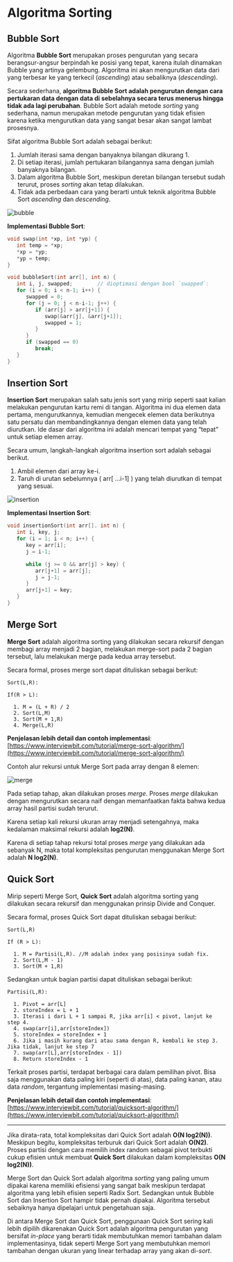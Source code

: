 # Algoritma Sorting

## Bubble Sort

Algoritma **Bubble Sort** merupakan proses pengurutan yang secara berangsur-angsur berpindah ke posisi yang tepat, karena itulah dinamakan Bubble yang artinya gelembung. Algoritma ini akan mengurutkan data dari yang terbesar ke yang terkecil (_ascending_) atau sebaliknya (_descending_).

Secara sederhana, **algoritma Bubble Sort adalah pengurutan dengan cara pertukaran data dengan data di sebelahnya secara terus menerus hingga tidak ada lagi perubahan**. Bubble Sort adalah metode _sorting_ yang sederhana, namun merupakan metode pengurutan yang tidak efisien karena ketika mengurutkan data yang sangat besar akan sangat lambat prosesnya.

Sifat algoritma Bubble Sort adalah sebagai berikut:

1. Jumlah iterasi sama dengan banyaknya bilangan dikurang 1.
2. Di setiap iterasi, jumlah pertukaran bilangannya sama dengan jumlah banyaknya bilangan.
3. Dalam algoritma Bubble Sort, meskipun deretan bilangan tersebut sudah terurut, proses _sorting_ akan tetap dilakukan.
4. Tidak ada perbedaan cara yang berarti untuk teknik algoritma Bubble Sort _ascending_ dan _descending_.

![bubble](https://github.com/Algoritma-dan-Pemrograman-ITS/DasarPemrograman/raw/master/img/bubblesort.PNG)

**Implementasi Bubble Sort**:

```c
void swap(int *xp, int *yp) {
   int temp = *xp;
   *xp = *yp;
   *yp = temp;
}

void bubbleSort(int arr[], int n) {
   int i, j, swapped;        // dioptimasi dengan bool `swapped`:
   for (i = 0; i < n-1; i++) {
      swapped = 0;
      for (j = 0; j < n-i-1; j++) {
         if (arr[j] > arr[j+1]) {
            swap(&arr[j], &arr[j+1]);
            swapped = 1;
         }
      }
      if (swapped == 0)
         break;
   }
}
```

## Insertion Sort

**Insertion Sort** merupakan salah satu jenis sort yang mirip seperti saat kalian melakukan pengurutan kartu remi di tangan. Algoritma ini dua elemen data pertama, mengurutkannya, kemudian mengecek elemen data berikutnya satu persatu dan membandingkannya dengan elemen data yang telah diurutkan. Ide dasar dari algoritma ini adalah mencari tempat yang “tepat” untuk setiap elemen array.

Secara umum, langkah-langkah algoritma insertion sort adalah sebagai berikut.

1. Ambil elemen dari array ke-i.
2. Taruh di urutan sebelumnya ( arr[ …i-1] ) yang telah diurutkan di tempat yang sesuai.

![insertion](https://miro.medium.com/1*5WXRN62ddiM_Gcf4GDdCZg.gif)

**Implementasi Insertion Sort**:

```c
void insertionSort(int arr[]. int n) {
   int i, key, j;
   for (i = 1; i < n; i++) {
      key = arr[i];
      j = i-1;

      while (j >= 0 && arr[j] > key) {
         arr[j+1] = arr[j];
         j = j-1;
      }
      arr[j+1] = key;
   }
}
```

## Merge Sort

**Merge Sort** adalah algoritma sorting yang dilakukan secara rekursif dengan membagi array menjadi 2 bagian, melakukan merge-sort pada 2 bagian tersebut, lalu melakukan merge pada kedua array tersebut.

Secara formal, proses merge sort dapat dituliskan sebagai berikut:

```
Sort(L,R):

If(R > L):

  1. M = (L + R) / 2
  2. Sort(L,M)
  3. Sort(M + 1,R)
  4. Merge(L,R)
```

**Penjelasan lebih detail dan contoh implementasi**: [https://www.interviewbit.com/tutorial/merge-sort-algorithm/](https://www.interviewbit.com/tutorial/merge-sort-algorithm/)

Contoh alur rekursi untuk Merge Sort pada array dengan 8 elemen:

![merge](https://github.com/Algoritma-dan-Pemrograman-ITS/DasarPemrograman/raw/master/img/mergesort.PNG)

Pada setiap tahap, akan dilakukan proses _merge_. Proses _merge_ dilakukan dengan mengurutkan secara naif dengan memanfaatkan fakta bahwa kedua array hasil partisi sudah terurut.

Karena setiap kali rekursi ukuran array menjadi setengahnya, maka kedalaman maksimal rekursi adalah **log2(N)**.

Karena di setiap tahap rekursi total proses _merge_ yang dilakukan ada sebanyak N, maka total kompleksitas pengurutan menggunakan Merge Sort adalah **N log2(N)**.

## Quick Sort

Mirip seperti Merge Sort, **Quick Sort** adalah algoritma sorting yang dilakukan secara rekursif dan menggunakan prinsip Divide and Conquer.

Secara formal, proses Quick Sort dapat dituliskan sebagai berikut:

```
Sort(L,R)

If (R > L):

  1. M = Partisi(L,R). //M adalah index yang posisinya sudah fix.
  2. Sort(L,M - 1)
  3. Sort(M + 1,R)
```

Sedangkan untuk bagian partisi dapat dituliskan sebagai berikut:

```
Partisi(L,R):

  1. Pivot = arr[L]
  2. storeIndex = L + 1
  3. Iterasi i dari L + 1 sampai R, jika arr[i] < pivot, lanjut ke step 4.
  4. swap(arr[i],arr[storeIndex])
  5. storeIndex = storeIndex + 1
  6. Jika i masih kurang dari atau sama dengan R, kembali ke step 3. Jika tidak, lanjut ke step 7
  7. swap(arr[L],arr[storeIndex - 1])
  8. Return storeIndex - 1
```

Terkait proses partisi, terdapat berbagai cara dalam pemilihan pivot. Bisa saja menggunakan data paling kiri (seperti di atas), data paling kanan, atau data _random_, tergantung implementasi masing-masing.

**Penjelasan lebih detail dan contoh implementasi**: [https://www.interviewbit.com/tutorial/quicksort-algorithm/](https://www.interviewbit.com/tutorial/quicksort-algorithm/)

---

Jika dirata-rata, total kompleksitas dari Quick Sort adalah **O(N log2(N))**. Meskipun begitu, kompleksitas terburuk dari Quick Sort adalah **O(N2)**. Proses partisi dengan cara memilih index random sebagai pivot terbukti cukup efisien untuk membuat **Quick Sort** dilakukan dalam kompleksitas **O(N log2(N))**.

Merge Sort dan Quick Sort adalah algoritma _sorting_ yang paling umum dipakai karena memiliki efisiensi yang sangat baik meskipun terdapat algoritma yang lebih efisien seperti Radix Sort. Sedangkan untuk Bubble Sort dan Insertion Sort hampir tidak pernah dipakai. Algoritma tersebut sebaiknya hanya dipelajari untuk pengetahuan saja.

Di antara Merge Sort dan Quick Sort, penggunaan Quick Sort sering kali lebih dipilih dikarenakan Quick Sort adalah algoritma pengurutan yang bersifat _in-place_ yang berarti tidak membutuhkan memori tambahan dalam implementasinya, tidak seperti Merge Sort yang membutuhkan memori tambahan dengan ukuran yang linear terhadap array yang akan di-_sort_.
